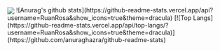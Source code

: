 <img align="center" src="https://i.pinimg.com/originals/bd/56/5d/bd565dcc0a556add0b0a0ed6b26d686e.gif"/>
![Anurag's github stats](https://github-readme-stats.vercel.app/api?username=RuanRosa&show_icons=true&theme=dracula)
[![Top Langs](https://github-readme-stats.vercel.app/api/top-langs/?username=RuanRosa&show_icons=true&theme=dracula)](https://github.com/anuraghazra/github-readme-stats)

